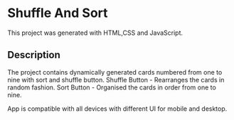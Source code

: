 # Shuffle And Sort

This project was generated with HTML,CSS and JavaScript.


## Description
The project contains dynamically generated cards numbered from one to nine with sort and shuffle button.
	Shuffle Button - Rearranges the cards in random fashion.
	Sort Button - Organised the cards in order from one to nine.
	
App is compatible with all devices with different UI for mobile and desktop.
